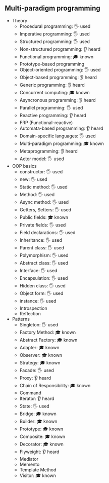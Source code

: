 ## Multi-paradigm programming

- Theory
  - Procedural programming: 🖐️ used
  - Imperative programming: 🖐️ used
  - Structured programming: 🖐️ used
  - Non-structured programming: 👂 heard
  - Functional programming: 🎓 known
  - Prototype-based programming
  - Object-oriented programming: 🖐️ used
  - Object-based programming: 👂 heard
  - Generic programming: 👂 heard
  - Concurrent computing: 🎓 known
  - Asyncronous programming: 👂 heard
  - Parallel programming: 🖐️ used
  - Reactive programming: 👂 heard
  - FRP (Functional-reactive)
  - Automata-based programming: 👂 heard
  - Domain-specific languages: 🖐️ used
  - Multi-paradigm programming: 🎓 known
  - Metaprogramming: 👂 heard
  - Actor model: 🖐️ used
- OOP basics
  - constructor: 🖐️ used
  - new: 🖐️ used
  - Static method: 🖐️ used
  - Method: 🖐️ used
  - Async method: 🖐️ used
  - Getters, Setters: 🖐️ used
  - Public fields: 🎓 known
  - Private fields: 🖐️ used
  - Field declarations: 🖐️ used
  - Inheritance: 🖐️ used
  - Parent class: 🖐️ used
  - Polymorphism: 🖐️ used
  - Abstract class: 🖐️ used
  - Interface: 🖐️ used
  - Encapsulation: 🖐️ used
  - Hidden class: 🖐️ used
  - Object form: 🖐️ used
  - instance: 🖐️ used
  - Introspection
  - Reflection
- Patterns
  - Singleton: 🖐️ used
  - Factory Method: 🎓 known
  - Abstract Factory: 🎓 known
  - Adapter: 🎓 known
  - Observer: 🎓 known
  - Strategy: 🎓 known
  - Facade: 🖐️ used
  - Proxy: 👂 heard
  - Chain of Responsibility: 🎓 known
  - Command
  - Iterator: 👂 heard
  - State: 🖐️ used
  - Bridge: 🎓 known
  - Builder: 🎓 known
  - Prototype: 🎓 known
  - Composite: 🎓 known
  - Decorator: 🎓 known
  - Flyweight: 👂 heard
  - Mediator
  - Memento
  - Template Method
  - Visitor: 🎓 known
